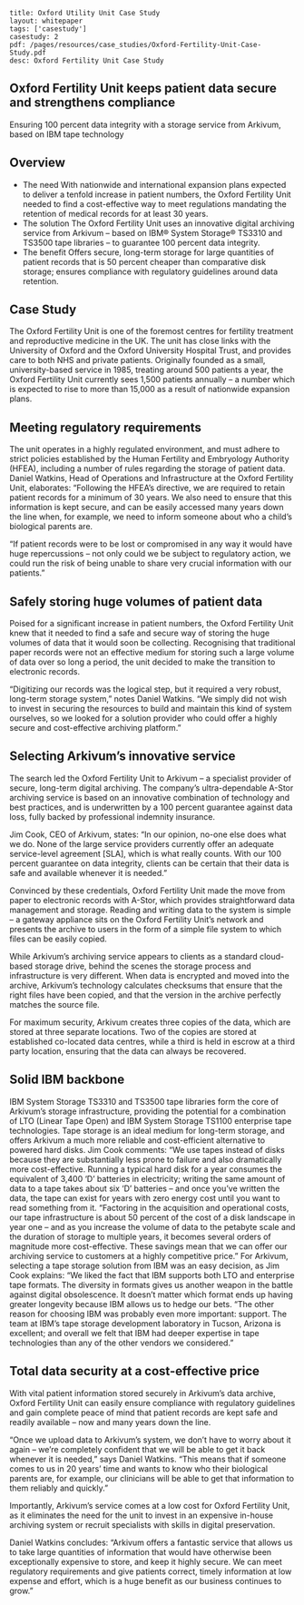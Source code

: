 ```title: Oxford Utility Unit Case Studylayout: whitepapertags: ['casestudy']casestudy: 2pdf: /pages/resources/case_studies/Oxford-Fertility-Unit-Case-Study.pdfdesc: Oxford Fertility Unit Case Study```## Oxford Fertility Unit keeps patient data secure and strengthens complianceEnsuring 100 percent data integrity with a storage service from Arkivum, based on IBM tape technology## Overview+ The needWith nationwide and international expansion plans expected to deliver a tenfold increase in patient numbers, the Oxford Fertility Unit needed to find a cost-effective way to meet regulations mandating the retention of medical records for at least 30 years.+ The solutionThe Oxford Fertility Unit uses an innovative digital archiving service from Arkivum – based on IBM® System Storage® TS3310 and TS3500 tape libraries – to guarantee 100 percent data integrity.+ The benefitOffers secure, long-term storage for large quantities of patient records thatis 50 percent cheaper than comparative disk storage; ensures compliance with regulatory guidelines around data retention.## Case StudyThe Oxford Fertility Unit is one of the foremost centres for fertility treatment and reproductive medicine in the UK. The unit has close links with the University of Oxford and the Oxford University Hospital Trust, and provides care to both NHS and private patients.Originally founded as a small, university-based service in 1985, treating around 500 patients a year, the Oxford Fertility Unit currently sees 1,500 patients annually – a number which is expected to rise to more than 15,000 as a result of nationwide expansion plans.## Meeting regulatory requirementsThe unit operates in a highly regulated environment, and must adhere to strict policies established by the Human Fertility and Embryology Authority (HFEA), including a number of rules regarding the storage of patient data.Daniel Watkins, Head of Operations and Infrastructure at the Oxford Fertility Unit, elaborates: “Following the HFEA’s directive, we are required to retain patient records for a minimum of 30 years. We also need to ensure that this information is kept secure, and can be easily accessed many years down the line when, for example, we need to inform someone about who a child’s biological parents are. “If patient records were to be lost or compromised in any way it would have huge repercussions – not only could we be subject to regulatory action, we could run the risk of being unable to share very crucial information with our patients.”## Safely storing huge volumes of patient dataPoised for a significant increase in patient numbers, the Oxford Fertility Unit knew that it needed to find a safe and secure way of storing the huge volumes of data that it would soon be collecting. Recognising that traditional paper records were not an effective medium for storing such a large volume of data over so long a period, the unit decided to make the transition to electronic records.“Digitizing our records was the logical step, but it required a very robust, long-term storage system,” notes Daniel Watkins. “We simply did not wish to invest in securing the resources to build and maintain this kind of system ourselves, so we looked for a solution provider who could offer a highly secure and cost-effective archiving platform.”## Selecting Arkivum’s innovative serviceThe search led the Oxford Fertility Unit to Arkivum – a specialist provider of secure, long-term digital archiving. The company’s ultra-dependable A-Stor archiving service is based on an innovative combination of technology and best practices, and is underwritten by a 100 percent guarantee against data loss, fully backed by professional indemnity insurance.Jim Cook, CEO of Arkivum, states: “In our opinion, no-one else does what we do. None of the large service providers currently offer an adequate service-level agreement [SLA], which is what really counts. With our 100 percent guarantee on data integrity, clients can be certain that their data is safe and available whenever it is needed.”Convinced by these credentials, Oxford Fertility Unit made the move from paper to electronic records with A-Stor, which provides straightforward data management and storage. Reading and writing data to the system is simple – a gateway appliance sits on the Oxford Fertility Unit’s network and presents the archive to users in the form ofa simple file system to which files can be easily copied.While Arkivum’s archiving service appears to clients as a standard cloud-based storage drive, behind the scenes the storage process and infrastructure is very different. When data is encrypted and moved into the archive, Arkivum’s technology calculates checksums that ensure that the right files have been copied, and that the version in the archiveperfectly matches the source file.For maximum security, Arkivum creates three copies of the data, which are stored at three separate locations. Two of the copies are stored at established co-located data centres, while a third is held in escrow at a third party location, ensuring that the data can always be recovered.## Solid IBM backboneIBM System Storage TS3310 and TS3500 tape libraries form the core of Arkivum’s storage infrastructure, providing the potential for a combination of LTO (Linear Tape Open) and IBM System Storage TS1100 enterprise tape technologies. Tape storage is an ideal mediumfor long-term storage, and offers Arkivum a much more reliable and cost-efficient alternative to powered hard disks.Jim Cook comments: “We use tapes instead of disks because theyare substantially less prone to failure and also dramatically morecost-effective. Running a typical hard disk for a year consumes theequivalent of 3,400 ‘D’ batteries in electricity; writing the same amountof data to a tape takes about six ‘D’ batteries – and once you’ve writtenthe data, the tape can exist for years with zero energy cost until youwant to read something from it.“Factoring in the acquisition and operational costs, our tapeinfrastructure is about 50 percent of the cost of a disk landscape in yearone – and as you increase the volume of data to the petabyte scale andthe duration of storage to multiple years, it becomes several orders ofmagnitude more cost-effective. These savings mean that we can offerour archiving service to customers at a highly competitive price.”For Arkivum, selecting a tape storage solution from IBM was an easydecision, as Jim Cook explains: “We liked the fact that IBM supportsboth LTO and enterprise tape formats. The diversity in formats givesus another weapon in the battle against digital obsolescence. It doesn’tmatter which format ends up having greater longevity because IBMallows us to hedge our bets.“The other reason for choosing IBM was probably even moreimportant: support. The team at IBM’s tape storage developmentlaboratory in Tucson, Arizona is excellent; and overall we felt that IBMhad deeper expertise in tape technologies than any of the other vendorswe considered.”## Total data security at a cost-effective priceWith vital patient information stored securely in Arkivum’s data archive, Oxford Fertility Unit can easily ensure compliance with regulatory guidelines and gain complete peace of mind that patient records are kept safe and readily available – now and many years downthe line.“Once we upload data to Arkivum’s system, we don’t have to worry about it again – we’re completely confident that we will be able to get it back whenever it is needed,” says Daniel Watkins. “This means that if someone comes to us in 20 years’ time and wants to know who their biological parents are, for example, our clinicians will be able to getthat information to them reliably and quickly.”Importantly, Arkivum’s service comes at a low cost for Oxford Fertility Unit, as it eliminates the need for the unit to invest in an expensive in-house archiving system or recruit specialists with skills in digital preservation.Daniel Watkins concludes: “Arkivum offers a fantastic service that allows us to take large quantities of information that would have otherwise been exceptionally expensive to store, and keep it highly secure. We can meet regulatory requirements and give patients correct,timely information at low expense and effort, which is a huge benefit as our business continues to grow.”